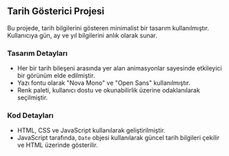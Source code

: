 ## Tarih Gösterici Projesi

Bu projede, tarih bilgilerini gösteren minimalist bir tasarım kullanılmıştır. Kullanıcıya gün, ay ve yıl bilgilerini anlık olarak sunar.

### Tasarım Detayları
- Her bir tarih bileşeni arasında yer alan animasyonlar sayesinde etkileyici bir görünüm elde edilmiştir.
- Yazı fontu olarak "Nova Mono" ve "Open Sans" kullanılmıştır.
- Renk paleti, kullanıcı dostu ve okunabilirlik üzerine odaklanılarak seçilmiştir.

### Kod Detayları
- HTML, CSS ve JavaScript kullanılarak geliştirilmiştir.
- JavaScript tarafında, `Date` objesi kullanılarak güncel tarih bilgileri çekilir ve HTML üzerinde gösterilir.